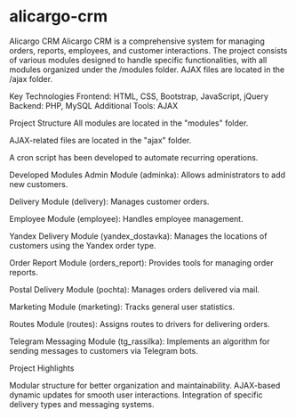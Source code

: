# alicargo-crm

Alicargo CRM
Alicargo CRM is a comprehensive system for managing orders, reports, employees, and customer interactions. 
The project consists of various modules designed to handle specific functionalities, with all modules organized under the /modules folder. AJAX files are located in the /ajax folder.

Key Technologies
Frontend: HTML, CSS, Bootstrap, JavaScript, jQuery
Backend: PHP, MySQL
Additional Tools: AJAX


Project Structure
All modules are located in the "modules" folder.

AJAX-related files are located in the "ajax" folder.

A cron script has been developed to automate recurring operations.


Developed Modules
Admin Module (adminka): Allows administrators to add new customers.

Delivery Module (delivery): Manages customer orders.

Employee Module (employee): Handles employee management.

Yandex Delivery Module (yandex_dostavka): Manages the locations of customers using the Yandex order type.

Order Report Module (orders_report): Provides tools for managing order reports.

Postal Delivery Module (pochta): Manages orders delivered via mail.

Marketing Module (marketing): Tracks general user statistics.

Routes Module (routes): Assigns routes to drivers for delivering orders.

Telegram Messaging Module (tg_rassilka): Implements an algorithm for sending messages to customers via Telegram bots.


Project Highlights

Modular structure for better organization and maintainability.
AJAX-based dynamic updates for smooth user interactions.
Integration of specific delivery types and messaging systems.
